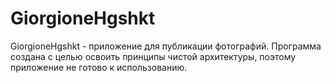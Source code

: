 # GiorgioneHgshkt

GiorgioneHgshkt - приложение для публикации фотографий.
Программа создана с целью освоить принципы чистой архитектуры, поэтому приложение не готово к использованию.
